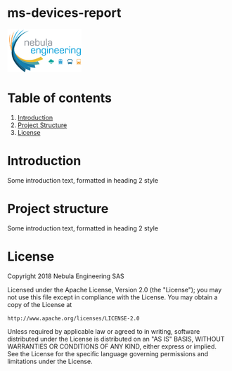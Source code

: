 
# ms-devices-report
![NebulaE](docs/images/nebula.png "Nebula Engineering SAS")

# Table of contents
1. [Introduction](#introduction)
2. [Project Structure](#structure)
3. [License](#license)

# Introduction <a name="introduction"></a>
Some introduction text, formatted in heading 2 style

# Project structure <a name="structure"></a>
Some introduction text, formatted in heading 2 style


# License <a name="license"></a>

Copyright 2018 Nebula Engineering SAS

Licensed under the Apache License, Version 2.0 (the "License");
you may not use this file except in compliance with the License.
You may obtain a copy of the License at

    http://www.apache.org/licenses/LICENSE-2.0

Unless required by applicable law or agreed to in writing, software
distributed under the License is distributed on an "AS IS" BASIS,
WITHOUT WARRANTIES OR CONDITIONS OF ANY KIND, either express or implied.
See the License for the specific language governing permissions and
limitations under the License.